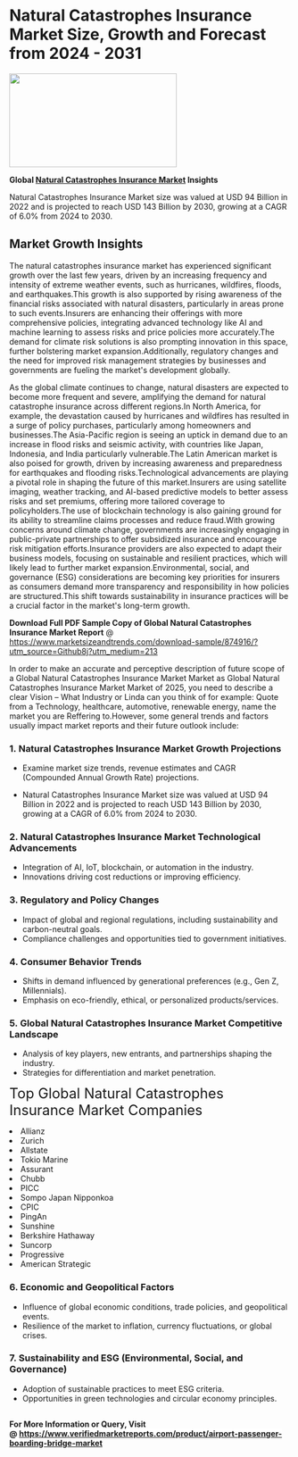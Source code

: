 <H1>Natural Catastrophes Insurance Market Size, Growth and Forecast from 2024 - 2031</H1><img class="aligncenter size-medium wp-image-584254" src="https://thirdeyenews.in/wp-content/uploads/2024/09/Global-Market-Research-300x168.jpeg" alt="" width="300" height="168" /><p><strong>Global&nbsp;<a href="https://www.marketsizeandtrends.com/download-sample/874916/?utm_source=Github8j?utm_medium=213">Natural Catastrophes Insurance Market</a> Insights</strong></p><p>Natural Catastrophes Insurance Market size was valued at USD 94 Billion in 2022 and is projected to reach USD 143 Billion by 2030, growing at a CAGR of 6.0% from 2024 to 2030.</p><p><h2>Market Growth Insights</h2> <p>The natural catastrophes insurance market has experienced significant growth over the last few years, driven by an increasing frequency and intensity of extreme weather events, such as hurricanes, wildfires, floods, and earthquakes.This growth is also supported by rising awareness of the financial risks associated with natural disasters, particularly in areas prone to such events.Insurers are enhancing their offerings with more comprehensive policies, integrating advanced technology like AI and machine learning to assess risks and price policies more accurately.The demand for climate risk solutions is also prompting innovation in this space, further bolstering market expansion.Additionally, regulatory changes and the need for improved risk management strategies by businesses and governments are fueling the market's development globally.</p> <p>As the global climate continues to change, natural disasters are expected to become more frequent and severe, amplifying the demand for natural catastrophe insurance across different regions.In North America, for example, the devastation caused by hurricanes and wildfires has resulted in a surge of policy purchases, particularly among homeowners and businesses.The Asia-Pacific region is seeing an uptick in demand due to an increase in flood risks and seismic activity, with countries like Japan, Indonesia, and India particularly vulnerable.The Latin American market is also poised for growth, driven by increasing awareness and preparedness for earthquakes and flooding risks.Technological advancements are playing a pivotal role in shaping the future of this market.Insurers are using satellite imaging, weather tracking, and AI-based predictive models to better assess risks and set premiums, offering more tailored coverage to policyholders.The use of blockchain technology is also gaining ground for its ability to streamline claims processes and reduce fraud.With growing concerns around climate change, governments are increasingly engaging in public-private partnerships to offer subsidized insurance and encourage risk mitigation efforts.Insurance providers are also expected to adapt their business models, focusing on sustainable and resilient practices, which will likely lead to further market expansion.Environmental, social, and governance (ESG) considerations are becoming key priorities for insurers as consumers demand more transparency and responsibility in how policies are structured.This shift towards sustainability in insurance practices will be a crucial factor in the market's long-term growth.</p><p><span class=""><strong>Download Full PDF Sample Copy of Global Natural Catastrophes Insurance Market Report</strong> @ <a href="https://www.marketsizeandtrends.com/download-sample/874916/?utm_source=Github8j?utm_medium=213" target="_blank">https://www.marketsizeandtrends.com/download-sample/874916/?utm_source=Github8j?utm_medium=213</a></span></p><p>In order to make an accurate and perceptive description of future scope of a Global&nbsp;Natural Catastrophes Insurance Market Market as Global&nbsp;Natural Catastrophes Insurance Market Market of 2025, you need to describe a clear Vision &ndash; What Industry or Linda can you think of for example: Quote from a Technology, healthcare, automotive, renewable energy, name the market you are Reffering to.However, some general trends and factors usually impact market reports and their future outlook include:</p><h3>1.&nbsp;<strong>Natural Catastrophes Insurance Market Growth Projections</strong></h3><ul><li>Examine market size trends, revenue estimates and CAGR (Compounded Annual Growth Rate) projections.</li><li><p>Natural Catastrophes Insurance Market size was valued at USD 94 Billion in 2022 and is projected to reach USD 143 Billion by 2030, growing at a CAGR of 6.0% from 2024 to 2030.</p></li></ul><h3>2.&nbsp;<strong>Natural Catastrophes Insurance Market Technological Advancements</strong></h3><ul><li>Integration of AI, IoT, blockchain, or automation in the industry.</li><li>Innovations driving cost reductions or improving efficiency.</li></ul><h3>3.&nbsp;<strong>Regulatory and Policy Changes</strong></h3><ul><li>Impact of global and regional regulations, including sustainability and carbon-neutral goals.</li><li>Compliance challenges and opportunities tied to government initiatives.</li></ul><h3>4.&nbsp;<strong>Consumer Behavior Trends</strong></h3><ul><li>Shifts in demand influenced by generational preferences (e.g., Gen Z, Millennials).</li><li>Emphasis on eco-friendly, ethical, or personalized products/services.</li></ul><h3>5.&nbsp;<strong>Global Natural Catastrophes Insurance Market Competitive Landscape</strong></h3><ul><li>Analysis of key players, new entrants, and partnerships shaping the industry.</li><li>Strategies for differentiation and market penetration.</li></ul><p data-pm-slice="1 1 []"><span style="color: inherit; font-family: inherit; font-size: 25px;">Top Global Natural Catastrophes Insurance Market Companies</span></p><div class="" data-test-id=""><p><li>Allianz</li><li> Zurich</li><li> Allstate</li><li> Tokio Marine</li><li> Assurant</li><li> Chubb</li><li> PICC</li><li> Sompo Japan Nipponkoa</li><li> CPIC</li><li> PingAn</li><li> Sunshine</li><li> Berkshire Hathaway</li><li> Suncorp</li><li> Progressive</li><li> American Strategic</li></p></div><h3>6.&nbsp;<strong>Economic and Geopolitical Factors</strong></h3><ul><li>Influence of global economic conditions, trade policies, and geopolitical events.</li><li>Resilience of the market to inflation, currency fluctuations, or global crises.</li></ul><h3>7.&nbsp;<strong>Sustainability and ESG (Environmental, Social, and Governance)</strong></h3><ul><li>Adoption of sustainable practices to meet ESG criteria.</li><li>Opportunities in green technologies and circular economy principles.</li></ul><h2><strong style="font-size: 14px;">For More Information or Query, Visit @&nbsp;</strong><a style="background-color: #ffffff; font-size: 14px;" href="https://www.marketsizeandtrends.com/report/natural-catastrophes-insurance-market/" target="_blank">https://www.verifiedmarketreports.com/product/airport-passenger-boarding-bridge-market</a></h2>